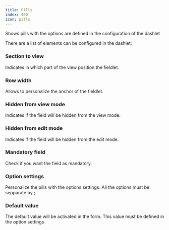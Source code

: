 ```yaml
---
title: Pills
index: 400
icon: pills
---
```


Shows pills with the options are defined in the configuration of the dashlet

There are a list of elements can be configured in the dashlet:

### Section to view

Indicates in which part of the view position the fieldlet.

### Row width

Allows to personalize the anchor of the fieldlet.

### Hidden from view mode

Indicates if the field will be hidden from the view mode.

### Hidden from edit mode

Indicates if the field will be hidden from the edit mode.

### Mandatory field

Check if you want the field as mandatory.

### Option settings

Personalize the pills with the options settings. All the options must be sepparate by ;

### Default value

The default value will be activated in the form. This value must be defined in the option settings

